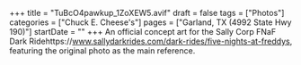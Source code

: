 +++
title = "TuBcO4pawkup_1ZoXEW5.avif"
draft = false
tags = ["Photos"]
categories = ["Chuck E. Cheese's"]
pages = ["Garland, TX (4992 State Hwy 190)"]
startDate = ""
+++
An official concept art for the Sally Corp FNaF Dark Ridehttps://www.sallydarkrides.com/dark-rides/five-nights-at-freddys, featuring the original photo as the main reference.
